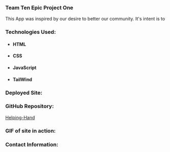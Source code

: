 ### Team Ten Epic Project One

This App was inspired by our desire to better our community. It's intent is to



### Technologies Used:

- #### HTML
- #### CSS
- #### JavaScript
- #### TailWind


### Deployed Site:



### GitHub Repository:

[Helping-Hand](https://github.com/pbarkley/Helping-Hand)

### GIF of site in action:



### Contact Information:




